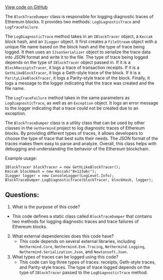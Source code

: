 [View code on GitHub](https://github.com/nethermindeth/nethermind/Nethermind.Blockchain/LogTraceDumper.cs)

The `BlockTraceDumper` class is responsible for logging diagnostic traces of Ethereum blocks. It provides two methods: `LogDiagnosticTrace` and `LogTraceFailure`. 

The `LogDiagnosticTrace` method takes in an `IBlockTracer` object, a `Keccak` block hash, and an `ILogger` object. It first creates a `FileStream` object with a unique file name based on the block hash and the type of trace being logged. It then uses an `IJsonSerializer` object to serialize the trace data into JSON format and write it to the file. The type of trace being logged depends on the type of `IBlockTracer` object passed in. If it is a `BlockReceiptsTracer`, it logs a trace of transaction receipts. If it is a `GethLikeBlockTracer`, it logs a Geth-style trace of the block. If it is a `ParityLikeBlockTracer`, it logs a Parity-style trace of the block. Finally, it logs a message to the logger indicating that the trace was created and the file name.

The `LogTraceFailure` method takes in the same parameters as `LogDiagnosticTrace`, as well as an `Exception` object. It logs an error message to the logger indicating that a trace could not be created due to an exception.

The `BlockTraceDumper` class is a utility class that can be used by other classes in the `nethermind` project to log diagnostic traces of Ethereum blocks. By providing different types of traces, it allows developers to choose the type of trace that best suits their needs. The JSON format of the traces makes them easy to parse and analyze. Overall, this class helps with debugging and understanding the behavior of the Ethereum blockchain. 

Example usage:
```
IBlockTracer blockTracer = new GethLikeBlockTracer();
Keccak blockHash = new Keccak("0x123abc");
ILogger logger = new ConsoleLogger(LogLevel.Info);
BlockTraceDumper.LogDiagnosticTrace(blockTracer, blockHash, logger);
```
## Questions: 
 1. What is the purpose of this code?
   - This code defines a static class called `BlockTraceDumper` that contains two methods for logging diagnostic traces and trace failures of Ethereum blocks.
2. What external dependencies does this code have?
   - This code depends on several external libraries, including `Nethermind.Core`, `Nethermind.Evm.Tracing`, `Nethermind.Logging`, `Nethermind.Serialization.Json`, and `Newtonsoft.Json`.
3. What types of traces can be logged using this code?
   - This code can log three types of traces: receipts, Geth-style traces, and Parity-style traces. The type of trace logged depends on the type of `IBlockTracer` passed to the `LogDiagnosticTrace` method.